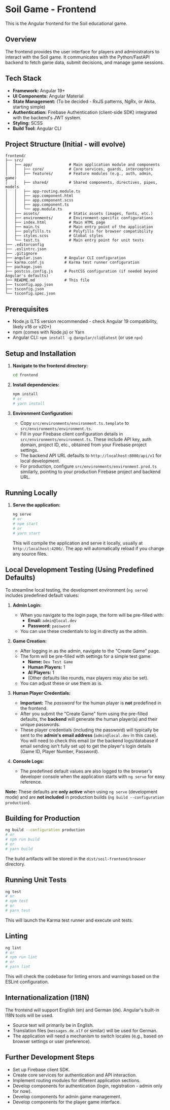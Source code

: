 # Soil Game - Frontend

This is the Angular frontend for the Soil educational game.

## Overview

The frontend provides the user interface for players and administrators to interact with the Soil game. It communicates with the Python/FastAPI backend to fetch game data, submit decisions, and manage game sessions.

## Tech Stack

*   **Framework:** Angular 19+
*   **UI Components:** Angular Material
*   **State Management:** (To be decided - RxJS patterns, NgRx, or Akita, starting simple)
*   **Authentication:** Firebase Authentication (client-side SDK) integrated with the backend's JWT system.
*   **Styling:** SCSS
*   **Build Tool:** Angular CLI

## Project Structure (Initial - will evolve)

```
frontend/
├── src/
│   ├── app/                # Main application module and components
│   │   ├── core/           # Core services, guards, interceptors
│   │   ├── features/       # Feature modules (e.g., auth, admin, game)
│   │   ├── shared/         # Shared components, directives, pipes, models
│   │   ├── app-routing.module.ts
│   │   ├── app.component.html
│   │   ├── app.component.scss
│   │   ├── app.component.ts
│   │   └── app.module.ts
│   ├── assets/             # Static assets (images, fonts, etc.)
│   ├── environments/       # Environment-specific configurations
│   ├── index.html          # Main HTML page
│   ├── main.ts             # Main entry point of the application
│   ├── polyfills.ts        # Polyfills for browser compatibility
│   ├── styles.scss         # Global styles
│   └── test.ts             # Main entry point for unit tests
├── .editorconfig
├── .eslintrc.json
├── .gitignore
├── angular.json          # Angular CLI configuration
├── karma.conf.js         # Karma test runner configuration
├── package.json
├── postcss.config.js     # PostCSS configuration (if needed beyond Angular's defaults)
├── README.md             # This file
├── tsconfig.app.json
├── tsconfig.json
└── tsconfig.spec.json
```

## Prerequisites

*   Node.js (LTS version recommended - check Angular 19 compatibility, likely v18 or v20+)
*   npm (comes with Node.js) or Yarn
*   Angular CLI: `npm install -g @angular/cli@latest` (or use `npx`)

## Setup and Installation

1.  **Navigate to the frontend directory:**
    ```bash
    cd frontend
    ```

2.  **Install dependencies:**
    ```bash
    npm install
    # or
    # yarn install
    ```

3.  **Environment Configuration:**
    *   Copy `src/environments/environment.ts.template` to `src/environments/environment.ts`.
    *   Fill in your Firebase client configuration details in `src/environments/environment.ts`. These include API key, auth domain, project ID, etc., obtained from your Firebase project settings.
    *   The backend API URL defaults to `http://localhost:8000/api/v1` for local development.
    *   For production, configure `src/environments/environment.prod.ts` similarly, pointing to your production Firebase project and backend URL.

## Running Locally

1.  **Serve the application:**
    ```bash
    ng serve
    # or
    # npm start
    # or
    # yarn start
    ```
    This will compile the application and serve it locally, usually at `http://localhost:4200/`. The app will automatically reload if you change any source files.

## Local Development Testing (Using Predefined Defaults)

To streamline local testing, the development environment (`ng serve`) includes predefined default values:

1.  **Admin Login:**
    *   When you navigate to the login page, the form will be pre-filled with:
        *   **Email:** `admin@local.dev`
        *   **Password:** `password`
    *   You can use these credentials to log in directly as the admin.

2.  **Game Creation:**
    *   After logging in as the admin, navigate to the "Create Game" page.
    *   The form will be pre-filled with settings for a simple test game:
        *   **Name:** `Dev Test Game`
        *   **Human Players:** 1
        *   **AI Players:** 1
        *   (Other defaults like rounds, max players may also be set).
    *   You can adjust these or use them as is.

3.  **Human Player Credentials:**
    *   **Important:** The *password* for the human player is **not** predefined in the frontend.
    *   After you submit the "Create Game" form using the pre-filled defaults, the **backend** will generate the human player(s) and their unique passwords.
    *   These player credentials (including the password) will typically be sent to the **admin's email address** (`admin@local.dev` in this case). You will need to check this email (or the backend logs/database if email sending isn't fully set up) to get the player's login details (Game ID, Player Number, Password).

4.  **Console Logs:**
    *   The predefined default values are also logged to the browser's developer console when the application starts with `ng serve` for easy reference.

**Note:** These defaults are **only active** when using `ng serve` (development mode) and are **not included** in production builds (`ng build --configuration production`).

## Building for Production

```bash
ng build --configuration production
# or
# npm run build
# or
# yarn build
```
The build artifacts will be stored in the `dist/soil-frontend/browser` directory.

## Running Unit Tests

```bash
ng test
# or
# npm test
# or
# yarn test
```
This will launch the Karma test runner and execute unit tests.

## Linting

```bash
ng lint
# or
# npm run lint
# or
# yarn lint
```
This will check the codebase for linting errors and warnings based on the ESLint configuration.

## Internationalization (I18N)

The frontend will support English (en) and German (de). Angular's built-in I18N tools will be used.
*   Source text will primarily be in English.
*   Translation files (`messages.de.xlf` or similar) will be used for German.
*   The application will need a mechanism to switch locales (e.g., based on browser settings or user preference).

## Further Development Steps

*   Set up Firebase client SDK.
*   Create core services for authentication and API interaction.
*   Implement routing modules for different application sections.
*   Develop components for authentication (login, registration - admin only for now).
*   Develop components for admin game management.
*   Develop components for the player game interface.

